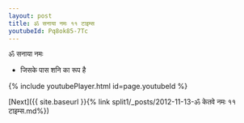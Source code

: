 ```yaml
---
layout: post
title: ॐ सनाया नमः ११ टाइम्स
youtubeId: Pq8ok85-7Tc
---
```

 
 
 ॐ सनाया नमः  
 
 -  जिसके पास शनि का रूप है 
 
  
 
  
 
 
 
 
 
 


{% include youtubePlayer.html id=page.youtubeId %}
 
[Next]({{ site.baseurl }}{% link  split1/_posts/2012-11-13-ॐ केतवे नमः ११ टाइम्स.md%})
 
